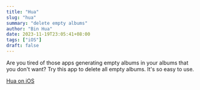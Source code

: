 ```yaml
---
title: "Hua"
slug: "hua"
summary: "delete empty albums"
author: "Bin Hua"
date: 2023-11-19T23:05:41+08:00
tags: ["iOS"]
draft: false
---
```


Are you tired of those apps generating empty albums in your albums that you don't want? Try this app to delete all empty albums. It's so easy to use.

[Hua on iOS](https://apps.apple.com/us/app/hua-delete-empty-albums/id1540421101)
